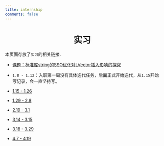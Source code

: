 ```yaml
---
title: internship
comments: false
---
```


# <center>实习</center>

本页面存放了`实习`的相关链接.

- [课题：标准库string的SSO优化对LVector插入影响的探究](/posts/53b96cfe.html)

- `1.8 - 1.12`：入职第一周没有具体迭代任务，后面正式开始迭代，从`1.15`开始写记录，会一直坚持写。

- [1.15 - 1.26](/posts/ca50aa6d.html)

- [1.29 - 2.8](/posts/4ebead31.html)

- [2.19 - 3.1](/posts/5318c342.html)

- [3,14 - 3.15](/posts/de17aabf.html)

- [3.18 - 3.29](/posts/338fd367.html)

- [4.7 - 4.19](/posts/2625c2b7.html)


